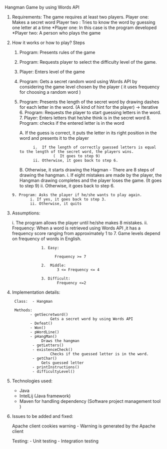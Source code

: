 Hangman Game by using Words API

1. Requirements: 
        The game requires at least two players.
                Player one: Makes a secret word
                Player two : Tries to know the word by guessing one letter at a time
          *Player one: In this case is the program developed
          *Player two:  A person who plays the game

 2. How it works or how to play?
    Steps
       1. Program:  Presents rules of the game
       2. Program:  Requests player to select the difficulty level of the game.

       3. Player:  Enters  level of the game
       4. Program:  Gets a secret random word using Words API by considering the game level chosen by the player ( it uses frequency for choosing a random word )
       5. Program:  Presents the length of the secret word by drawing dashes for each letter in the word. (A kind of hint for the player)
         ->  Iterative
        6. Program:  Requests the player to start guessing letters in the word.
        7. Player: Enters letters that he/she think is in the secret word
        8. Program: checks if the entered letter is in the word
        
            A. If the guess is correct, it puts the letter in its right position in the word and presents it to the player

                    i.  If the length of correctly guessed letters is equal to the length of the secret word, the players wins.
                             (  It goes to step 9)
                    ii. Otherwise, it goes back to step 6.
                    
            B. Otherwise, it starts drawing the Hagman
                    - There are 8 steps of drawing the hangman.
                        i. If eight mistakes are made by the player, the Hangman drawing  completes and the player loses the game.  (It goes to step 9)
                        ii. Otherwise, it goes  back to step 6.
                        
        9. Program: Asks the player if he/she wants to play again.
                i. If yes, it goes back to step 3.
                ii. Otherwise, it quits
3. Assumptions:

     i. The program allows the player until he/she makes 8 mistakes.
     ii. Frequency: When a word is retrieved using Words API ,it has a frequency score ranging from approximately 1 to 7.
            Game levels depend on frequency of words in English.
            
                    1. Easy:
                    
    	 		          Frequency >= 7
    	 		          
                    2.  Middle:
 			               3 <= Frequency <= 4
 			               
                    3. Difficult:
                           Frequency <=2

4. Implementation details:

        Class:  - Hangman
        
        Methods:
               - getSecretword()
                        Gets a secret word by using Words API
               - Defeat()
               - Won()
               - pWordLine()
               - pHangMan()
                    Draws the hangman
                - getLetters()
                - existenceCheck()
                        Checks if the guessed letter is in the word.
                - getChar()
                    Gets guessed letter
                - printInstructions()
                - difficultyLevel()

5. Technologies used:
    - Java
    - IntelLij (Java framework)
    - Maven for handling dependency (Software project management tool  )

6. Issues to be added and fixed:

     Apache client cookies warning
            - Warning is generated by the Apache client 
            
     Testing:
            - Unit testing
            - Integration testing
